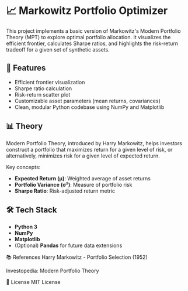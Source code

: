 # 📈 Markowitz Portfolio Optimizer

This project implements a basic version of Markowitz's Modern Portfolio Theory (MPT) to explore optimal portfolio allocation. It visualizes the efficient frontier, calculates Sharpe ratios, and highlights the risk-return tradeoff for a given set of synthetic assets.

## 🚀 Features

- Efficient frontier visualization
- Sharpe ratio calculation
- Risk-return scatter plot
- Customizable asset parameters (mean returns, covariances)
- Clean, modular Python codebase using NumPy and Matplotlib

## 📊 Theory

Modern Portfolio Theory, introduced by Harry Markowitz, helps investors construct a portfolio that maximizes return for a given level of risk, or alternatively, minimizes risk for a given level of expected return.

Key concepts:
- **Expected Return (μ)**: Weighted average of asset returns
- **Portfolio Variance (σ²)**: Measure of portfolio risk
- **Sharpe Ratio**: Risk-adjusted return metric

## 🛠 Tech Stack

- **Python 3**
- **NumPy**
- **Matplotlib**
- (Optional) **Pandas** for future data extensions


📚 References
Harry Markowitz - Portfolio Selection (1952)

Investopedia: Modern Portfolio Theory

📄 License
MIT License

